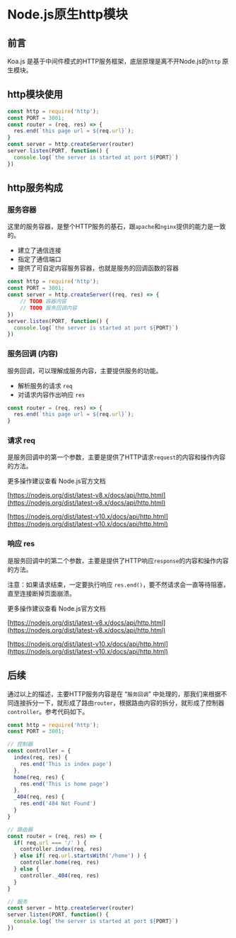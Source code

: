 # Node.js原生http模块

## 前言

Koa.js 是基于中间件模式的HTTP服务框架，底层原理是离不开Node.js的`http` 原生模块。

## http模块使用

```js
const http = require('http');
const PORT = 3001;
const router = (req, res) => {
  res.end(`this page url = ${req.url}`);
}
const server = http.createServer(router)
server.listen(PORT, function() {
  console.log(`the server is started at port ${PORT}`)
})
```

## http服务构成

### 服务容器

这里的服务容器，是整个HTTP服务的基石，跟`apache`和`nginx`提供的能力是一致的。

- 建立了通信连接
- 指定了通信端口
- 提供了可自定内容服务容器，也就是服务的回调函数的容器

```js
const http = require('http');
const PORT = 3001;
const server = http.createServer((req, res) => {
    // TODO 容器内容
    // TODO 服务回调内容
})
server.listen(PORT, function() {
  console.log(`the server is started at port ${PORT}`)
})
```

### 服务回调 (内容)
服务回调，可以理解成服务内容，主要提供服务的功能。
- 解析服务的请求 `req`
- 对请求内容作出响应 `res`

```js
const router = (req, res) => {
  res.end(`this page url = ${req.url}`);
}
```

### 请求 req

是服务回调中的第一个参数，主要是提供了HTTP请求`request`的内容和操作内容的方法。

更多操作建议查看 Node.js官方文档

[https://nodejs.org/dist/latest-v8.x/docs/api/http.html](https://nodejs.org/dist/latest-v8.x/docs/api/http.html)

[https://nodejs.org/dist/latest-v10.x/docs/api/http.html](https://nodejs.org/dist/latest-v10.x/docs/api/http.html)


### 响应 res

是服务回调中的第二个参数，主要是提供了HTTP响应`response`的内容和操作内容的方法。

注意：如果请求结束，一定要执行响应 `res.end()`，要不然请求会一直等待阻塞，直至连接断掉页面崩溃。


更多操作建议查看 Node.js官方文档

[https://nodejs.org/dist/latest-v8.x/docs/api/http.html](https://nodejs.org/dist/latest-v8.x/docs/api/http.html)


[https://nodejs.org/dist/latest-v10.x/docs/api/http.html](https://nodejs.org/dist/latest-v10.x/docs/api/http.html)


## 后续

通过以上的描述，主要HTTP服务内容是在 “`服务回调`” 中处理的，那我们来根据不同连接拆分一下，就形成了路由`router`，根据路由内容的拆分，就形成了控制器 `controller`。参考代码如下。

```js
const http = require('http');
const PORT = 3001;

// 控制器
const controller = {
  index(req, res) {
    res.end('This is index page')
  },
  home(req, res) {
    res.end('This is home page')
  },
  _404(req, res) {
    res.end('404 Not Found')
  }
}

// 路由器
const router = (req, res) => {
  if( req.url === '/' ) {
    controller.index(req, res)
  } else if( req.url.startsWith('/home') ) {
    controller.home(req, res)
  } else {
    controller._404(req, res)
  }
}

// 服务
const server = http.createServer(router)
server.listen(PORT, function() {
  console.log(`the server is started at port ${PORT}`)
})
```